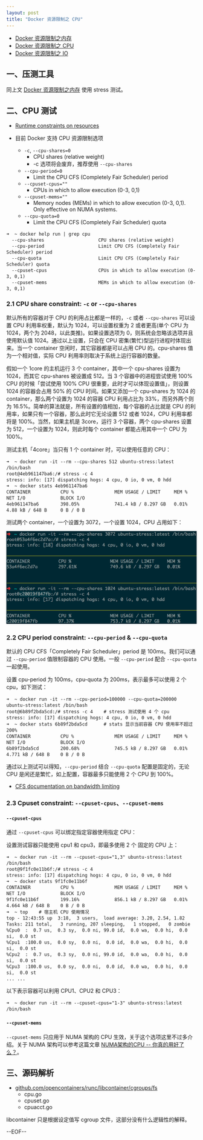 ```yaml
---
layout: post
title: "Docker 资源限制之 CPU"
---
```


* [Docker 资源限制之内存](http://blog.opskumu.com/docker-memory-limit.html)
* [Docker 资源限制之 CPU](http://blog.opskumu.com/docker-cpu-limit.html)
* [Docker 资源限制之 IO](http://blog.opskumu.com/docker-io-limit.html)

## 一、压测工具

同上文 [Docker 资源限制之内存](http://blog.opskumu.com/docker-memory-limit.html) 使用 stress 测试。

## 二、CPU 测试

* [Runtime constraints on resources](https://docs.docker.com/engine/reference/run/#runtime-constraints-on-resources)

* 目前 Docker 支持 CPU 资源限制选项
    * `-c`, `--cpu-shares=0`
        * CPU shares (relative weight)
        * -c 选项将会废弃，推荐使用 `--cpu-shares`
    * `--cpu-period=0`
        * Limit the CPU CFS (Completely Fair Scheduler) period
    * `--cpuset-cpus=""`
        * CPUs in which to allow execution (0-3, 0,1)
    * `--cpuset-mems=""`
        * Memory nodes (MEMs) in which to allow execution (0-3, 0,1). Only effective on NUMA systems.
    * `--cpu-quota=0`
        * Limit the CPU CFS (Completely Fair Scheduler) quota

```
➜  ~ docker help run | grep cpu
  --cpu-shares                    CPU shares (relative weight)
  --cpu-period                    Limit CPU CFS (Completely Fair Scheduler) period
  --cpu-quota                     Limit CPU CFS (Completely Fair Scheduler) quota
  --cpuset-cpus                   CPUs in which to allow execution (0-3, 0,1)
  --cpuset-mems                   MEMs in which to allow execution (0-3, 0,1)
```

### 2.1 CPU share constraint: `-c` or `--cpu-shares`

默认所有的容器对于 CPU 的利用占比都是一样的，`-c` 或者 `--cpu-shares` 可以设置 CPU 利用率权重，默认为 1024，可以设置权重为 2 或者更高(单个 CPU 为 1024，两个为 2048，以此类推)。如果设置选项为 0，则系统会忽略该选项并且使用默认值 1024。通过以上设置，只会在 CPU 密集(繁忙)型运行进程时体现出来。当一个 container 空闲时，其它容器都是可以占用 CPU 的。cpu-shares 值为一个相对值，实际 CPU 利用率则取决于系统上运行容器的数量。

假如一个 1core 的主机运行 3 个 container，其中一个 cpu-shares 设置为 1024，而其它 cpu-shares 被设置成 512。当 3 个容器中的进程尝试使用 100% CPU 的时候「尝试使用 100% CPU 很重要，此时才可以体现设置值」，则设置 1024 的容器会占用 50% 的 CPU 时间。如果又添加一个 cpu-shares 为 1024 的 container，那么两个设置为 1024 的容器 CPU 利用占比为 33%，而另外两个则为 16.5%。简单的算法就是，所有设置的值相加，每个容器的占比就是 CPU 的利用率，如果只有一个容器，那么此时它无论设置 512 或者 1024，CPU 利用率都将是 100%。当然，如果主机是 3core，运行 3 个容器，两个 cpu-shares 设置为 512，一个设置为 1024，则此时每个 container 都能占用其中一个 CPU 为 100%。

测试主机「4core」当只有 1 个 container 时，可以使用任意的 CPU：

```
➜  ~ docker run -it --rm --cpu-shares 512 ubuntu-stress:latest /bin/bash
root@4eb961147ba6:/# stress -c 4
stress: info: [17] dispatching hogs: 4 cpu, 0 io, 0 vm, 0 hdd
➜  ~ docker stats 4eb961147ba6
CONTAINER           CPU %               MEM USAGE / LIMIT     MEM %               NET I/O             BLOCK I/O
4eb961147ba6        398.05%             741.4 kB / 8.297 GB   0.01%               4.88 kB / 648 B     0 B / 0 B
```

测试两个 container，一个设置为 3072，一个设置 1024，CPU 占用如下：

![cpu test](/images/cpu-test.png)

### 2.2 CPU period constraint: `--cpu-period` & `--cpu-quota`

默认的 CPU CFS「Completely Fair Scheduler」period 是 100ms。我们可以通过 `--cpu-period` 值限制容器的 CPU 使用。一般 `--cpu-period` 配合 `--cpu-quota` 一起使用。

设置 cpu-period 为 100ms，cpu-quota 为 200ms，表示最多可以使用 2 个 cpu，如下测试：

```
➜  ~ docker run -it --rm --cpu-period=100000 --cpu-quota=200000 ubuntu-stress:latest /bin/bash
root@6b89f2bda5cd:/# stress -c 4    # stress 测试使用 4 个 cpu
stress: info: [17] dispatching hogs: 4 cpu, 0 io, 0 vm, 0 hdd
➜  ~ docker stats 6b89f2bda5cd      # stats 显示当前容器 CPU 使用率不超过 200%
CONTAINER           CPU %               MEM USAGE / LIMIT     MEM %               NET I/O             BLOCK I/O
6b89f2bda5cd        200.68%             745.5 kB / 8.297 GB   0.01%               4.771 kB / 648 B    0 B / 0 B
```

通过以上测试可以得知，`--cpu-period` 结合 `--cpu-quota` 配置是固定的，无论 CPU 是闲还是繁忙，如上配置，容器最多只能使用 2 个 CPU 到 100%。

* [CFS documentation on bandwidth limiting](https://www.kernel.org/doc/Documentation/scheduler/sched-bwc.txt)

### 2.3 Cpuset constraint: `--cpuset-cpus`、`--cpuset-mems`

#### `--cpuset-cpus`

通过 `--cpuset-cpus` 可以绑定指定容器使用指定 CPU：

设置测试容器只能使用 cpu1 和 cpu3，即最多使用 2 个 固定的 CPU 上：

```
➜  ~ docker run -it --rm --cpuset-cpus="1,3" ubuntu-stress:latest /bin/bash
root@9f1fc0e11b6f:/# stress -c 4
stress: info: [17] dispatching hogs: 4 cpu, 0 io, 0 vm, 0 hdd
➜  ~ docker stats 9f1fc0e11b6f
CONTAINER           CPU %               MEM USAGE / LIMIT     MEM %               NET I/O             BLOCK I/O
9f1fc0e11b6f        199.16%             856.1 kB / 8.297 GB   0.01%               4.664 kB / 648 B    0 B / 0 B
➜  ~ top    # 宿主机 CPU 使用情况
top - 12:43:55 up  3:18,  3 users,  load average: 3.20, 2.54, 1.82
Tasks: 211 total,   3 running, 207 sleeping,   1 stopped,   0 zombie
%Cpu0  :  0.7 us,  0.3 sy,  0.0 ni, 99.0 id,  0.0 wa,  0.0 hi,  0.0 si,  0.0 st
%Cpu1  :100.0 us,  0.0 sy,  0.0 ni,  0.0 id,  0.0 wa,  0.0 hi,  0.0 si,  0.0 st
%Cpu2  :  0.7 us,  0.3 sy,  0.0 ni, 99.0 id,  0.0 wa,  0.0 hi,  0.0 si,  0.0 st
%Cpu3  :100.0 us,  0.0 sy,  0.0 ni,  0.0 id,  0.0 wa,  0.0 hi,  0.0 si,  0.0 st
... ...
```

以下表示容器可以利用 CPU1、CPU2 和 CPU3：

```
➜  ~ docker run -it --rm --cpuset-cpus="1-3" ubuntu-stress:latest /bin/bash
```

#### `--cpuset-mems`

`--cpuset-mems` 只应用于 NUMA 架构的 CPU 生效，关于这个选项这里不过多介绍。关于 NUMA 架构可以参考这篇文章 [NUMA架构的CPU -- 你真的用好了么？](http://cenalulu.github.io/linux/numa/)。

## 三、源码解析

* [github.com/opencontainers/runc/libcontainer/cgroups/fs](https://github.com/opencontainers/runc/tree/master/libcontainer/cgroups/fs)
    * cpu.go
    * cpuset.go
    * cpuacct.go

libcontainer 只是根据设定值写 cgroup 文件，这部分没有什么逻辑性的解释。

--EOF--

